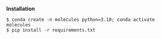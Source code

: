 <b> Installation </b></br>

<code>$ conda create -n molecules python=3.10; conda activate molecules</code></br>
<code>$ pip install -r requirements.txt</code>


